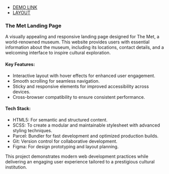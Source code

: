 - [DEMO LINK](https://alyonashunevych.github.io/layout_landing-page/)
- [LAYOUT](https://www.figma.com/file/lSR1m42L9YwzQwzzxKwHpw/THE-MET)

### The Met Landing Page
A visually appealing and responsive landing page designed for The Met, a world-renowned museum. This website provides users with essential information about the museum, including its locations, contact details, and a welcoming interface to inspire cultural exploration.

#### Key Features:
- Interactive layout with hover effects for enhanced user engagement.
- Smooth scrolling for seamless navigation.
- Sticky and responsive elements for improved accessibility across devices.
- Cross-browser compatibility to ensure consistent performance.

#### Tech Stack:
- HTML5: For semantic and structured content.
- SCSS: To create a modular and maintainable stylesheet with advanced styling techniques.
- Parcel: Bundler for fast development and optimized production builds.
- Git: Version control for collaborative development.
- Figma: For design prototyping and layout planning.

This project demonstrates modern web development practices while delivering an engaging user experience tailored to a prestigious cultural institution.

